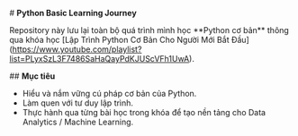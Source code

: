 \# **Python Basic Learning Journey**



Repository này lưu lại toàn bộ quá trình mình học \*\*Python cơ bản\*\* thông qua khóa học \[Lập Trình Python Cơ Bản Cho Người Mới Bắt Đầu]
(https://www.youtube.com/playlist?list=PLyxSzL3F7486SaHaQayPdKJUScVFh1UwA).



\## **Mục tiêu**

* Hiểu và nắm vững cú pháp cơ bản của Python.
* Làm quen với tư duy lập trình.
* Thực hành qua từng bài học trong khóa để tạo nền tảng cho Data Analytics / Machine Learning.



